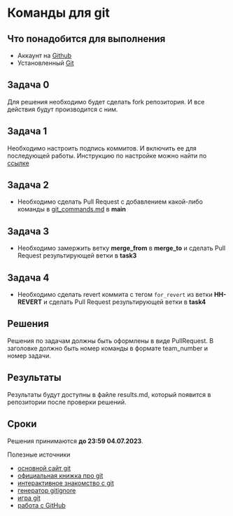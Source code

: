 # Команды для git
## Что понадобится для выполнения
* Аккаунт на [Github](https://github.com)
* Установленный [Git](https://git-scm.com)
## Задача 0
Для решения необходимо будет сделать fork репозитория. И все действия будут производится с ним.
## Задача 1
Необходимо настроить подпись коммитов. И включить ее для последующей работы.
Инструкцию по настройке можно найти по [ссылке](https://help.github.com/articles/managing-commit-signature-verification/)
## Задача 2
* Необходимо сделать Pull Request c добавлением какой-либо команды в [git_commands.md](/git_commands.md) в **main**
## Задача 3
* Необходимо замержить ветку **merge_from** в **merge_to** и сделать Pull Request результирующей ветки в **task3**
## Задача 4
* Необходимо сделать revert коммита с тегом `for_revert` из ветки **HH-REVERT** и сделать Pull Request результирующей ветки в **task4**
## Решения
Решения по задачам должны быть оформлены в виде PullRequest. В заголовке должно быть номер команды в формате team_number и номер задачи.
## Результаты
Результаты будут доступны в файле results.md, который появится в репозитории после проверки решений.
## Сроки
Решения принимаются **до 23:59 04.07.2023**.


Полезные источники
 - [основной сайт git](https://git-scm.com)
 - [официальная книжка про git](https://git-scm.com/book)
 - [интерактивное знакомство с git](https://githowto.com)
 - [генератор gitignore](https://www.gitignore.io)
 - [игра git](https://learngitbranching.js.org) 
 - [работа с GitHub](https://github.com/asmeurer/git-workflow)
